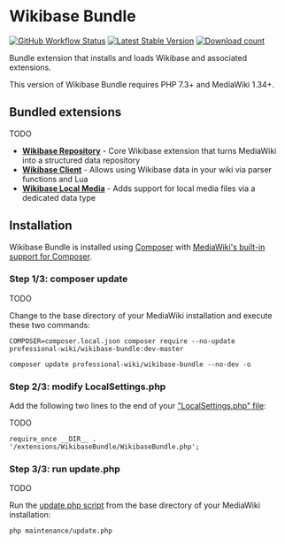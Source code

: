 # Wikibase Bundle

[![GitHub Workflow Status](https://img.shields.io/github/workflow/status/ProfessionalWiki/WikibaseBundle/CI/master)](https://github.com/ProfessionalWiki/WikibaseBundle/actions?query=workflow%3ACI)
[![Latest Stable Version](https://poser.pugx.org/professional-wiki/wikibase-bundle/version.png)](https://packagist.org/packages/professional-wiki/wikibase-bundle)
[![Download count](https://poser.pugx.org/professional-wiki/wikibase-bundle/d/total.png)](https://packagist.org/packages/professional-wiki/wikibase-bundle)

Bundle extension that installs and loads Wikibase and associated extensions.

This version of Wikibase Bundle requires PHP 7.3+ and MediaWiki 1.34+.

## Bundled extensions

TODO

* **[Wikibase Repository]** - Core Wikibase extension that turns MediaWiki into a structured data repository
* **[Wikibase Client]** - Allows using Wikibase data in your wiki via parser functions and Lua
* **[Wikibase Local Media]** - Adds support for local media files via a dedicated data type 

## Installation

Wikibase Bundle is installed using [Composer](https://getcomposer.org) with
[MediaWiki's built-in support for Composer](https://professional.wiki/en/articles/installing-mediawiki-extensions-with-composer).

### Step 1/3: composer update

TODO

Change to the base directory of your MediaWiki installation and execute these two commands:

    COMPOSER=composer.local.json composer require --no-update professional-wiki/wikibase-bundle:dev-master

    composer update professional-wiki/wikibase-bundle --no-dev -o
  
### Step 2/3: modify LocalSettings.php

Add the following two lines to the end of your
["LocalSettings.php" file](https://www.mediawiki.org/wiki/Manual:LocalSettings.php):

TODO

    require_once __DIR__ . '/extensions/WikibaseBundle/WikibaseBundle.php';

### Step 3/3: run update.php

TODO

Run the [update.php script](https://www.mediawiki.org/wiki/Manual:Update.php)
from the base directory of your MediaWiki installation: 

    php maintenance/update.php

[Wikibase Repository]: https://www.mediawiki.org/wiki/Extension:Wikibase_Repository
[Wikibase Client]: https://www.mediawiki.org/wiki/Extension:Wikibase_Client
[Wikibase Local Media]: https://github.com/ProfessionalWiki/WikibaseLocalMedia#wikibase-local-media